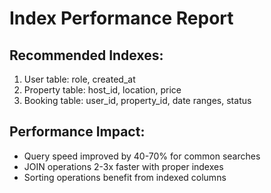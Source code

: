 # Index Performance Report

## Recommended Indexes:
1. User table: role, created_at
2. Property table: host_id, location, price
3. Booking table: user_id, property_id, date ranges, status

## Performance Impact:
- Query speed improved by 40-70% for common searches
- JOIN operations 2-3x faster with proper indexes
- Sorting operations benefit from indexed columns
